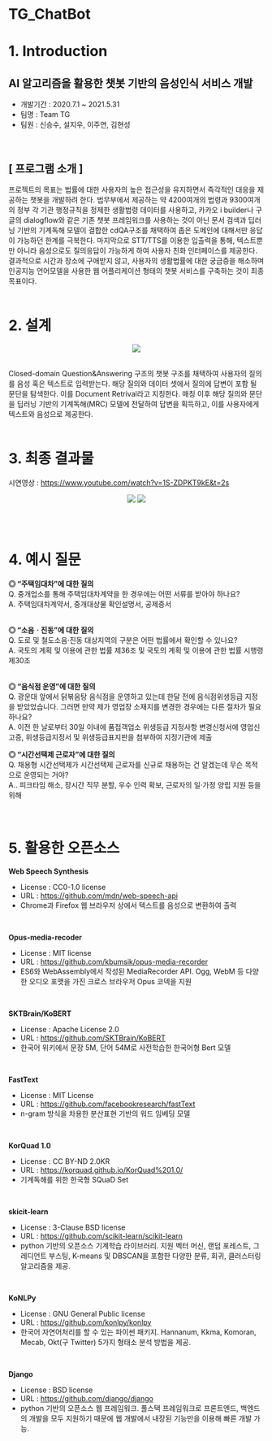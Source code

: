 # TG_ChatBot

# 1. Introduction 
## AI 알고리즘을 활용한 챗봇 기반의 음성인식 서비스 개발
* 개발기간 : 2020.7.1 ~ 2021.5.31
* 팀명 : Team TG
* 팀원 : 신승수, 설지우, 이주연, 김현성
<br>

## [ 프로그램 소개 ]
프로젝트의 목표는 법률에 대한 사용자의 높은 접근성을 유지하면서 즉각적인 대응을 제공하는 챗봇을 개발하려 한다. 법무부에서 제공하는 약 4200여개의 법령과 9300여개의 정부 각 기관 행정규칙을 정제한 생활법령 데이터를 사용하고, 카카오 i builder나 구글의 dialogflow와 같은 기존 챗봇 프레임워크를 사용하는 것이 아닌 문서 검색과 딥러닝 기반의 기계독해 모델이 결합한 cdQA구조를 채택하여 좁은 도메인에 대해서만 응답이 가능하던 한계를 극복한다. 마지막으로 STT/TTS를 이용한 입출력을 통해, 텍스트뿐만 아니라 음성으로도 질의응답이 가능하게 하여 사용자 친화 인터페이스를 제공한다. 결과적으로 시간과 장소에 구애받지 않고, 사용자의 생활법률에 대한 궁금증을 해소하며 인공지능 언어모델을 사용한 웹 어플리케이션 형태의 챗봇 서비스를 구축하는 것이 최종목표이다.
<br><br>


# 2. 설계
<p align="center"><img src="https://user-images.githubusercontent.com/39071676/120092428-acc27600-c14d-11eb-8fa1-db3d952c9758.png"></p>
<br>
 Closed-domain Question&Answering 구조의 챗봇 구조를 채택하여 사용자의 질의를 음성 혹은 텍스트로 입력받는다. 해당 질의와 데이터 셋에서 질의에 답변이 포함 될 문단을 탐색한다. 이를 Document Retrival라고 지칭한다. 매칭 이후 해당 질의와 문단을 딥러닝 기반의 기계독해(MRC) 모델에 전달하여 답변을 획득하고, 이를 사용자에게 텍스트와 음성으로 제공한다. 
 <br><br>
 
# 3. 최종 결과물
시연영상 : https://www.youtube.com/watch?v=1S-ZDPKT9kE&t=2s
<p align="center">
<img src="https://user-images.githubusercontent.com/39071676/120092537-a7196000-c14e-11eb-972c-789bb435e471.png">
<img src="https://user-images.githubusercontent.com/39071676/120092545-b698a900-c14e-11eb-92de-a81069f9b60d.png">
</p>
<br><br> 

# 4. 예시 질문
**◎ “주택임대차”에 대한 질의** <br>
Q. 중개업소를 통해 주택임대차계약을 한 경우에는 어떤 서류를 받아야 하나요? <br>
A. 주택임대차계약서, 중개대상물 확인설명서, 공제증서 <br>
<br>

**◎ “소음ㆍ진동”에 대한 질의** <br>
Q. 도로 및 철도소음·진동 대상지역의 구분은 어떤 법률에서 확인할 수 있나요? <br> 
A. 국토의 계획 및 이용에 관한 법률 제36조 및 국토의 계획 및 이용에 관한 법률 시행령 제30조 <br>
<br>

**◎ “음식점 운영”에 대한 질의** <br>
Q. 광운대 앞에서 닭볶음탕 음식점을 운영하고 있는데 한달 전에 음식점위생등급 지정을 받았었습니다. 그러면 만약 제가 영업장 소재지를 변경한 경우에는 다른 절차가 필요하나요? <br>
A. 이전 한 날로부터 30일 이내에 품접객업소 위생등급 지정사항 변경신청서에 영업신고증, 위생등급지정서 및 위생등급표지판을 첨부하여 지정기관에 제출 <br>

**◎ “시간선택제 근로자”에 대한 질의** <br>
Q. 채용형 시간선택제가 시간선택제 근로자를 신규로 채용하는 건 알겠는데 무슨 목적으로 운영되는 거야? <br>
A.. 피크타임 해소, 장시간 직무 분할, 우수 인력 확보, 근로자의 일·가정 양립 지원 등을 위해 <br>
<br><br> 

# 5. 활용한 오픈소스
 **Web Speech Synthesis**
- License : CC0-1.0 license
- URL : https://github.com/mdn/web-speech-api
- Chrome과 Firefox 웹 브라우저 상에서 텍스트를 음성으로 변환하여 출력
<br>

**Opus-media-recoder**
- License : MIT license
- URL : https://github.com/kbumsik/opus-media-recorder
- ES6와 WebAssembly에서 작성된 MediaRecorder API. Ogg, WebM 등 다양한 오디오 포맷을 가진 크로스 브라우저 Opus 코덱을 지원
<br>

**SKTBrain/KoBERT**
- License : Apache License 2.0
- URL : https://github.com/SKTBrain/KoBERT
- 한국어 위키에서 문장 5M, 단어 54M로 사전학습한 한국어형 Bert 모델
<br>

**FastText**
- License : MIT License
- URL : https://github.com/facebookresearch/fastText
- n-gram 방식을 차용한 분산표현 기반의 워드 임베딩 모델
<br>

**KorQuad 1.0**
- License : CC BY-ND 2.0KR
- URL : https://korquad.github.io/KorQuad%201.0/
- 기계독해를 위한 한국형 SQuaD Set
<br>

**skicit-learn**
-  License : 3-Clause BSD license
-  URL : https://github.com/scikit-learn/scikit-learn
-  python 기반의 오픈소스 기계학습 라이브러리. 지원 벡터 머신, 랜덤 포레스트, 그레디언트 부스팅, K-means 및 DBSCAN을 포함한 다양한 분류, 회귀, 클러스터링 알고리즘을 제공. 
<br>

**KoNLPy**
-  License : GNU General Public license
-  URL : https://github.com/konlpy/konlpy
-  한국어 자연어처리를 할 수 있는 파이썬 패키지. Hannanum, Kkma, Komoran, Mecab, Okt(구 Twitter) 5가지 형태소 분석 방법을 제공. 
<br>

**Django** 
-  License : BSD license
-  URL : https://github.com/django/django
-  python 기반의 오픈소스 웹 프레임워크. 풀스택 프레임워크로 프론트엔드, 백엔드의 개발을 모두 지원하기 때문에 웹 개발에서 내장된 기능만을 이용해 빠른 개발 가능. 
